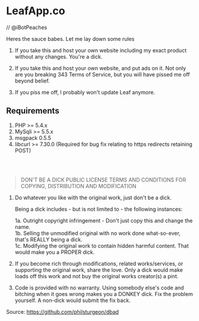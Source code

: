 # LeafApp.co
// @iBotPeaches

Heres the sauce babes. Let me lay down some rules

1.  If you take this and host your own website including my exact product without any changes. You're a dick.

2.  If you take this and host your own website, and put ads on it. Not only are you breaking 343 Terms of Service, but you will have pissed me off beyond belief.
3.  If you piss me off, I probably won't update Leaf anymore.

## Requirements

1. PHP >= 5.4.x
2. MySqli >= 5.5.x
3. msgpack 0.5.5
4. libcurl >= 7.30.0 (Required for bug fix relating to https redirects retaining POST)

<br /><br />
> DON'T BE A DICK PUBLIC LICENSE
> TERMS AND CONDITIONS FOR COPYING, DISTRIBUTION AND MODIFICATION

 1. Do whatever you like with the original work, just don't be a dick.

     Being a dick includes - but is not limited to - the following instances:

	 1a. Outright copyright infringement - Don't just copy this and change the name.  
	 1b. Selling the unmodified original with no work done what-so-ever, that's REALLY being a dick.  
	 1c. Modifying the original work to contain hidden harmful content. That would make you a PROPER dick.  

 2. If you become rich through modifications, related works/services, or supporting the original work,
 share the love. Only a dick would make loads off this work and not buy the original works 
 creator(s) a pint.
 
 3. Code is provided with no warranty. Using somebody else's code and bitching when it goes wrong makes 
 you a DONKEY dick. Fix the problem yourself. A non-dick would submit the fix back.

 Source: https://github.com/philsturgeon/dbad

